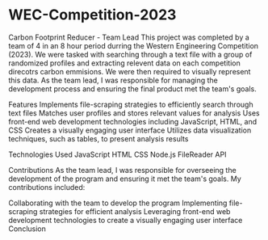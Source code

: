 # WEC-Competition-2023
Carbon Footprint Reducer - Team Lead
This project was completed by a team of 4 in an 8 hour period durring the Western Engineering Competition (2023). We were tasked with searching through a text file with a group of randomized profiles and extracting relevent data on each competition direcotrs carbon emmisions. We were then required to visually represent this data. As the team lead, I was responsible for managing the development process and ensuring the final product met the team's goals.

Features
Implements file-scraping strategies to efficiently search through text files
Matches user profiles and stores relevant values for analysis
Uses front-end web development technologies including JavaScript, HTML, and CSS
Creates a visually engaging user interface
Utilizes data visualization techniques, such as tables, to present analysis results

Technologies Used
JavaScript
HTML
CSS
Node.js
FileReader API

Contributions
As the team lead, I was responsible for overseeing the development of the program and ensuring it met the team's goals. My contributions included:

Collaborating with the team to develop the program
Implementing file-scraping strategies for efficient analysis
Leveraging front-end web development technologies to create a visually engaging user interface
Conclusion

